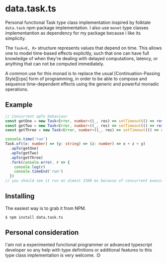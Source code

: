 # data.task.ts

Personal functional Task type class implementation inspired by folktale `data.task` npm package implementation. I also use `monet` type classes implementantion as dependency for my package because i like its simplicity.

The `Task<E, R>` structure represents values that depend on time. This allows one
to model time-based effects explicitly, such that one can have full knowledge
of when they're dealing with delayed computations, latency, or anything that
can not be computed immediately.

A common use for this monad is to replace the usual
[Continuation-Passing Style][cps] form of programming, in order to be able to
compose and sequence time-dependent effects using the generic and powerful
monadic operations.

## Example

```ts
// Concurrent apTo behaviour
const getOne = new Task<Error, number>((_, res) => setTimeout(() => res(1), 500))
const getTwo = new Task<Error, number>((_, res) => setTimeout(() => res(2), 1000))
const getThree = new Task<Error, number>((_, res) => setTimeout(() => res(3), 1500))

console.time('run')
Task.of((x: number) => (y: string) => (z: number) => x + z + y)
  .apTo(getOne)
  .apTo(getTwo)
  .apTo(getThree)
  .fork(console.error, r => {
    console.log(r)
    console.timeEnd('run')
  })
// you should see it run on almost 1500 ms because of concurrent execution
```

## Installing

The easiest way is to grab it from NPM.

    $ npm install data.task.ts

## Personal consideration

I'am not a experimented functional programmer or advanced typescript developer so any help with type definitions or additional features to this type class implementation is very welcome. :D
